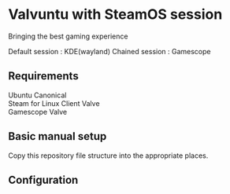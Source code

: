 # Valvuntu with SteamOS session
Bringing the best gaming experience  

Default session : KDE(wayland)  Chained session : Gamescope    
  
## Requirements
Ubuntu Canonical  
Steam for Linux Client Valve  
Gamescope Valve

## Basic manual setup

Copy this repository file structure into the appropriate places.   

## Configuration

